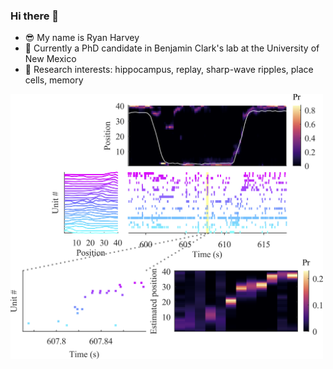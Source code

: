 ### Hi there 👋

<!--
**ryanharvey1/ryanharvey1** is a ✨ _special_ ✨ repository because its `README.md` (this file) appears on your GitHub profile.
Here are some ideas to get you started:
- 🌱 I’m currently learning ...
- 👯 I’m looking to collaborate on ...
- 🤔 I’m looking for help with ...
- 💬 Ask me about ...
- 📫 How to reach me: ...
![replay_figure](https://github.com/ryanharvey1/ryanharvey1/blob/main/replay_figure.png)


- ⚡ Fun fact: ...
-->

- 😎 My name is Ryan Harvey
- 🔬 Currently a PhD candidate in Benjamin Clark's lab at the University of New Mexico
- 🧠 Research interests: hippocampus, replay, sharp-wave ripples, place cells, memory

<img src="https://github.com/ryanharvey1/ryanharvey1/blob/main/replay_figure.png" width="500px">



